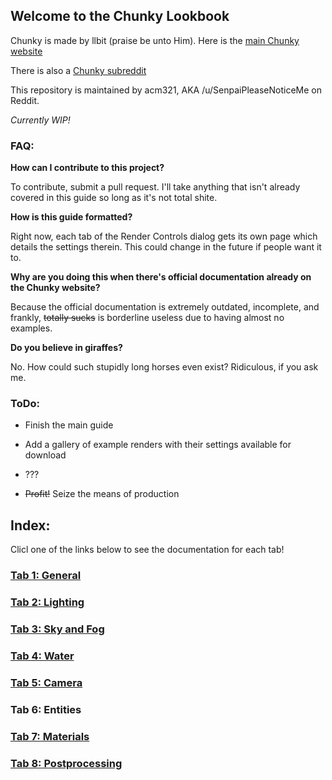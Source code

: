 ## Welcome to the Chunky Lookbook

Chunky is made by llbit (praise be unto Him). Here is the [main Chunky website](http://chunky.llbit.se/)

There is also a [Chunky subreddit](https://www.reddit.com/r/chunky)

This repository is maintained by acm321, AKA /u/SenpaiPleaseNoticeMe on Reddit.

*Currently WIP!*

### FAQ:

**How can I contribute to this project?**

To contribute, submit a pull request. I'll take anything that isn't already covered in this guide so long as it's not total shite.

**How is this guide formatted?**

Right now, each tab of the Render Controls dialog gets its own page which details the settings therein. This could change in the future if people want it to.

**Why are you doing this when there's official documentation already on the Chunky website?**

Because the official documentation is extremely outdated, incomplete, and frankly, ~~totally sucks~~ is borderline useless due to having almost no examples.

**Do you believe in giraffes?**

No. How could such stupidly long horses even exist? Ridiculous, if you ask me.


### ToDo:
* Finish the main guide

* Add a gallery of example renders with their settings available for download 

* ???

* ~~Profit!~~ Seize the means of production

## Index:

Clicl one of the links below to see the documentation for each tab!

### [Tab 1: General](General.md)

### [Tab 2: Lighting](Lighting.md)
  
### [Tab 3: Sky and Fog](Sky-fog.md)  

### [Tab 4: Water](Water.md)  
  
### [Tab 5: Camera](Camera.md)

### Tab 6: Entities

### [Tab 7: Materials](Materials.md)

### [Tab 8: Postprocessing](Postprocessing.md)
